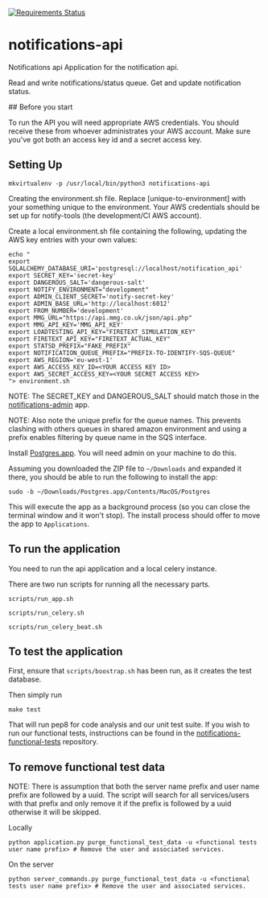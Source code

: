 [![Requirements Status](https://requires.io/github/alphagov/notifications-api/requirements.svg?branch=master)](https://requires.io/github/alphagov/notifications-api/requirements/?branch=master)

# notifications-api
Notifications api
Application for the notification api.

Read and write notifications/status queue.
Get and update notification status.

## Before you start

To run the API you will need appropriate AWS credentials. You should receive these from whoever administrates your AWS account. Make sure you've got both an access key id and a secret access key.

## Setting Up

```
mkvirtualenv -p /usr/local/bin/python3 notifications-api
```

Creating the environment.sh file. Replace [unique-to-environment] with your something unique to the environment. Your AWS credentials should be set up for notify-tools (the development/CI AWS account).

Create a local environment.sh file containing the following, updating the AWS key entries with your own values:

```
echo "
export SQLALCHEMY_DATABASE_URI='postgresql://localhost/notification_api'
export SECRET_KEY='secret-key'
export DANGEROUS_SALT='dangerous-salt'
export NOTIFY_ENVIRONMENT="development"
export ADMIN_CLIENT_SECRET='notify-secret-key'
export ADMIN_BASE_URL='http://localhost:6012'
export FROM_NUMBER='development'
export MMG_URL="https://api.mmg.co.uk/json/api.php"
export MMG_API_KEY='MMG_API_KEY'
export LOADTESTING_API_KEY="FIRETEXT_SIMULATION_KEY"
export FIRETEXT_API_KEY="FIRETEXT_ACTUAL_KEY"
export STATSD_PREFIX="FAKE_PREFIX"
export NOTIFICATION_QUEUE_PREFIX="PREFIX-TO-IDENTIFY-SQS-QUEUE"
export AWS_REGION='eu-west-1'
export AWS_ACCESS_KEY_ID=<YOUR ACCESS KEY ID>
export AWS_SECRET_ACCESS_KEY=<YOUR SECRET ACCESS KEY>
"> environment.sh
```

NOTE: The SECRET_KEY and DANGEROUS_SALT should match those in the [notifications-admin](https://github.com/alphagov/notifications-admin) app.

NOTE:  Also note the  unique prefix for the queue names. This prevents clashing with others queues in shared amazon environment and using a prefix enables filtering by queue name in the SQS interface.

Install [Postgres.app](http://postgresapp.com/). You will need admin on your machine to do this.

Assuming you downloaded the ZIP file to `~/Downloads` and expanded it there, you should be able to run the following to install the app:

```
sudo -b ~/Downloads/Postgres.app/Contents/MacOS/Postgres
```

This will execute the app as a background process (so you can close the terminal window and it won't stop). The install process should offer to move the app to `Applications`.

##  To run the application

You need to run the api application and a local celery instance.

There are two run scripts for running all the necessary parts.

```
scripts/run_app.sh
```

```
scripts/run_celery.sh
```

```
scripts/run_celery_beat.sh
```


##  To test the application

First, ensure that `scripts/boostrap.sh` has been run, as it creates the test database.

Then simply run

```
make test
```

That will run pep8 for code analysis and our unit test suite. If you wish to run our functional tests, instructions can be found in the
[notifications-functional-tests](https://github.com/alphagov/notifications-functional-tests) repository.



## To remove functional test data

NOTE: There is assumption that both the server name prefix and user name prefix are followed by a uuid.
The script will search for all services/users with that prefix and only remove it if the prefix is followed by a uuid otherwise it will be skipped.

Locally
```
python application.py purge_functional_test_data -u <functional tests user name prefix> # Remove the user and associated services.
```

On the server
```
python server_commands.py purge_functional_test_data -u <functional tests user name prefix> # Remove the user and associated services.
```

